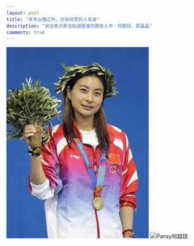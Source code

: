 ```yaml
---
layout: post
title: "本专业圈之外，比较欣赏的人有谁"
description: "说出来大家也知道是谁的那些人中：何超琼，郭晶晶"
comments: true
---
```


![郭晶晶](images/jingjing.jpg)
![Pansy何超琼](images/pansy.jpg)

